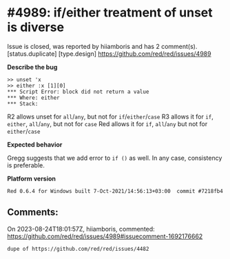 
#4989: if/either treatment of unset is diverse
================================================================================
Issue is closed, was reported by hiiamboris and has 2 comment(s).
[status.duplicate] [type.design]
<https://github.com/red/red/issues/4989>

**Describe the bug**

```
>> unset 'x
>> either :x [1][0]
*** Script Error: block did not return a value
*** Where: either
*** Stack: 
```
R2 allows unset for `all`/`any`, but not for `if`/`either`/`case`
R3 allows it for `if`, `either`, `all`/`any`, but not for `case`
Red allows it for `if`, `all`/`any` but not for `either`/`case`

**Expected behavior**

Gregg suggests that we add error to `if ()` as well. 
In any case, consistency is preferable.

**Platform version**
```
Red 0.6.4 for Windows built 7-Oct-2021/14:56:13+03:00  commit #7218fb4
```



Comments:
--------------------------------------------------------------------------------

On 2023-08-24T18:01:57Z, hiiamboris, commented:
<https://github.com/red/red/issues/4989#issuecomment-1692176662>

    dupe of https://github.com/red/red/issues/4482


